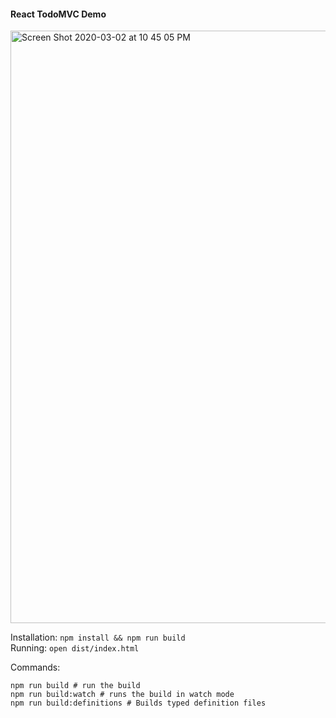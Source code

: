 #### React TodoMVC Demo

<img width="948" alt="Screen Shot 2020-03-02 at 10 45 05 PM" src="https://user-images.githubusercontent.com/757408/75743713-835f3400-5cd7-11ea-950a-ce70dcb4552c.png">

Installation: `npm install && npm run build` <br />
Running: `open dist/index.html`

Commands:

```
npm run build # run the build
npm run build:watch # runs the build in watch mode
npm run build:definitions # Builds typed definition files
```
